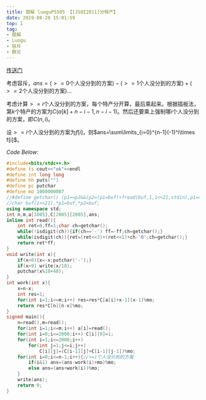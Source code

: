 ```yaml
---
title: 题解 luoguP5505 【[JSOI2011]分特产】
date: 2019-08-20 15:01:59
top: 1
tag: 
- 题解
- Luogu
- 容斥
- 数论
---
```

[传送门](https://www.luogu.org/problem/P5505)

考虑容斥，$ans=(>=0$个人没分到的方案$)-(>=1$个人没分到的方案$)+(>=2$个人没分到的方案$)$...

考虑计算$>=i$个人没分到的方案，每个特产分开算，最后乘起来。根据插板法，第$k$个特产的方案为$C(a[k]+n-i-1,n-i-1)$。然后还要乘上强制哪$i$个人没分到的方案，即$C(n,i)$。

设$>=i$个人没分到的方案为$f[i]$，则$ans=\sum\limits_{i=0}^{n-1}(-1)^i\times f[i]$。

$Code\ Below:$
```cpp
#include<bits/stdc++.h>
#define ts cout<<"ok"<<endl
#define int long long
#define hh puts("")
#define pc putchar
#define mo 1000000007
//#define getchar() (p1==p2&&(p2=(p1=buf)+fread(buf,1,1<<21,stdin),p1==p2)?EOF:*p1++)
//char buf[1<<21],*p1=buf,*p2=buf;
using namespace std;
int n,m,a[1005],C[2005][2005],ans;
inline int read(){
    int ret=0,ff=1;char ch=getchar();
    while(!isdigit(ch)){if(ch=='-') ff=-ff;ch=getchar();}
    while(isdigit(ch)){ret=(ret<<3)+(ret<<1)+ch-'0';ch=getchar();}
    return ret*ff;
}
void write(int x){
    if(x<0){x=-x;putchar('-');}
    if(x>9) write(x/10);
    putchar(x%10+48);
}
int work(int x){
    x=n-x;
    int res=1;
    for(int i=1;i<=m;i++) res=res*C[a[i]+x-1][x-1]%mo;
    return res*C[n][n-x]%mo;    
}
signed main(){
    n=read(),m=read();
    for(int i=1;i<=m;i++) a[i]=read();
    for(int i=0;i<=2000;i++) C[i][0]=1;
    for(int i=1;i<=2000;i++)
        for(int j=1;j<=i;j++)
            C[i][j]=(C[i-1][j]+C[i-1][j-1])%mo;
    for(int i=0;i<=n-1;i++){//>=i个人没分到的方案 
        if(i&1) ans=(ans-work(i)+mo)%mo;
        else ans=(ans+work(i))%mo;
    }
    write(ans);
    return 0;
}
```